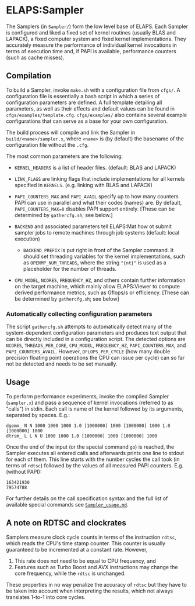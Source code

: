 ELAPS:Sampler
=============

The Samplers (in `Sampler/`) form the low level base of ELAPS.  Each Sampler is
configured and liked a fixed set of kernel routines (usually BLAS and LAPACK), a
fixed computer system  and fixed kernel implementations.  They accurately
measure the performance of individual kernel invocations in terms of execution
time and, if PAPI is available, performance counters (such as cache misses).


Compilation
-----------

To build a Sampler, invoke `make.sh` with a configuration file from `cfgs/`.  A
configuration file is essentially a bash script in which a series of
configuration parameters are defined.  A full template detailing all
parameters, as well as their effects and default values can be found in
`cfgs/examples/template.cfg`.  `cfgs/examples/` also contains several example
configurations that can serve as a base for your own configuration.

The build process will compile and link the Sampler in
`build/<name>/sampler.x`, where `<name>` is (by default) the basename of the
configuration file without the `.cfg`.

The most common parameters are the following:

* `KERNEL_HEADERS` is a list of header files. (default: BLAS and LAPACK)

* `LINK_FLAGS` are linking flags that include implementations for all kernels
  specified in `KERNELS`. (e.g. linking with BLAS and LAPACK)

* `PAPI_COUNTERS_MAX` and `PAPI_AVAIL` specify up to how many counters PAPI can
  use in parallel and what their codes (names) are.  By default,
  `PAPI_COUNTERS_MAX=0` disables PAPI support entirely.  [These can be
  determined by `gathercfg.sh`; see below.]

* `BACKEND` and associated parameters tell ELAPS:Mat how ot submit sampler
  jobs to remote machines through job systems (default: local execution)
  * `BACKEND_PREFIX` is put right in front of the Sampler command.  It should
    set threading variables for the kernel implementations, such as
    `OPENMP_NUM_THREADS`, where the string `"{nt}"` is used as a placeholder
    for the number of threads.

* `CPU_MODEL`, `NCORES`, `FREQUENCY_HZ`, and others contain further information
  on the target machine, which mainly allow ELAPS:Viewer to compute derived
  performance metrics, such as Gflops/s or efficiency.  [These can be determined
  by `gathercfg.sh`; see below]

### Automatically collecting configuration parameters

The script `gathercfg.sh` attempts to automatically detect many of the
system-dependent configuration parameters and produces text output that can be
directly included in a configuration script.  The detected options are
`NCORES`, `THREADS_PER_CORE`, `CPU_MODEL`, `FREQUENCY_HZ`, `PAPI_COUNTERS_MAX`,
and `PAPI_COUNTERS_AVAIL`.  However, `DFLOPS_PER_CYCLE` (how many double
precision floating point operations the CPU can issue per cycle) can so far not
be detected and needs to be set manually.


Usage
-----
To perform performance experiments, invoke the compiled Sampler (`sampler.x`)
and pass a sequence of kernel invocations (referred to as "calls") in stdin.
Each call is name of the kernel followed by its arguments, separated by spaces.
E.g.:

```
dgemm_ N N 1000 1000 1000 1.0 [1000000] 1000 [1000000] 1000 1.0 [1000000] 1000
dtrsm_ L L N U 1000 1000 1.0 [1000000] 1000 [1000000] 1000
```

Once the end of the input (or the special command `go`) is reached, the Sampler
executes all entered calls and afterwards prints one line to stdout for each of
them.  This line starts with the number cycles the call took (in terms of
`rdtsc`) followed by the values of all measured PAPI counters. E.g. (without
PAPI):

```
163421930
79574788
```

For further details on the call specification syntax and the full list of
available special commands see [`Sampler_usage.md`](Sampler_usage.md).


A note on RDTSC and clockrates
------------------------------
Samplers measure clock cycle counts in terms of the instruction `rdtsc`, which
reads the CPU's time stamp counter.  This counter is usually guaranteed to be
incremented at a constant rate.  However, 

1. This rate does not need to be equal to CPU frequency, and
2. Features such as Turbo Boost and AVX instructions may change the core
   frequency, while the `rdtsc` is unchanged.

These properties in no way penalize the accuracy of `rdtsc` but they have to be
taken into account when interpreting the results, which not always translates
1-to-1 into core cycles.
